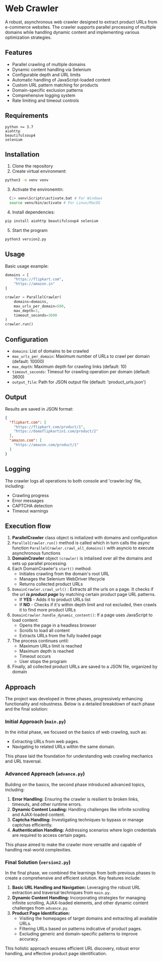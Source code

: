 # Web Crawler

A robust, asynchronous web crawler designed to extract product URLs from e-commerce websites. The crawler supports parallel processing of multiple domains while handling dynamic content and implementing various optimization strategies.

## Features

- Parallel crawling of multiple domains
- Dynamic content handling via Selenium
- Configurable depth and URL limits
- Automatic handling of JavaScript-loaded content
- Custom URL pattern matching for products
- Domain-specific exclusion patterns
- Comprehensive logging system
- Rate limiting and timeout controls

## Requirements

```
python >= 3.7
aiohttp
beautifulsoup4
selenium
```

## Installation

1. Clone the repository
2. Create virtual environment:
  ```sh
  python3 -m venv venv 
  ```
3. Activate the environemtn:
```sh
  C:> venv\Scripts\activate.bat # For Windows
  source venv/bin/activate # For Linux/MacOS 
```
4. Install dependencies:
  ```bash
  pip install aiohttp beautifulsoup4 selenium
  ```
5. Start the program
```bash
python3 version2.py
```

## Usage

Basic usage example:

```python
domains = [
    "https://flipkart.com",
    "https://amazon.in"
]

crawler = ParallelCrawler(
    domains=domains,
    max_urls_per_domain=500,
    max_depth=3,
    timeout_seconds=3600
)
crawler.run()
```

## Configuration

- `domains`: List of domains to be crawled
- `max_urls_per_domain`: Maximum number of URLs to crawl per domain (default: 10000)
- `max_depth`: Maximum depth for crawling links (default: 10)
- `timeout_seconds`: Timeout for crawling operation per domain (default: 3600)
- `output_file`: Path for JSON output file (default: 'product_urls.json')



## Output

Results are saved in JSON format:
```json
{
  "flipkart.com": [
    "https://flipkart.com/product/1",
    "https://domaflipkartin1.com/product/2"
  ],
  "amazon.com": [
    "https://amazon.com/product/1"
  ]
}
```

## Logging

The crawler logs all operations to both console and 'crawler.log' file, including:
- Crawling progress
- Error messages
- CAPTCHA detection
- Timeout warnings

## Execution flow

1. **ParallelCrawler** class object is initialized with domains and configuration
2. `ParallelCrawler.run()` method is called which in turn calls the *async* function `ParallelCrawler.crawl_all_domains()` with asyncio to execute asynchronous functions
3. **DomainCrawler** object `(crawler)` is intialised over all the domains and sets up parallel processing.
4. Each DomainCrawler's `start()` method:
    - Initiates crawling from the domain's root URL
    - Manages the Selenium WebDriver lifecycle
    - Returns collected product URLs
5. `DomainCrawler.crawl_url()` : Extracts all the urls on a page. It checks if the url ***is product page*** by matching certain product page URL patterns.
    - If **YES** -  Adds it to product URLs list
    - If **NO** - Checks if it's within depth limit and not excluded, then crawls it to find more product URLs
6. `DomainCrawler.handle_dynamic_content()`: If a page uses JavaScript to load content:
    - Opens the page in a headless browser
    - Scrolls to load all content
    - Extracts URLs from the fully loaded page
7. The process continues until:
    - Maximum URLs limit is reached
    - Maximum depth is reached
    - Timeout occurs
    - User stops the program
8. Finally, all collected product URLs are saved to a JSON file, organized by domain

## Approach  

The project was developed in three phases, progressively enhancing functionality and robustness. Below is a detailed breakdown of each phase and the final solution:  

### Initial Approach (`main.py`)  
In the initial phase, we focused on the basics of web crawling, such as:  
- Extracting URLs from web pages.  
- Navigating to related URLs within the same domain.  

This phase laid the foundation for understanding web crawling mechanics and URL traversal.  

### Advanced Approach (`advance.py`)  
Building on the basics, the second phase introduced advanced topics, including:  
1. **Error Handling:** Ensuring the crawler is resilient to broken links, timeouts, and other runtime errors.  
2. **Dynamic Content Loading:** Handling challenges like infinite scrolling and AJAX-loaded content.  
3. **Captcha Handling:** Investigating techniques to bypass or manage captchas efficiently.  
4. **Authentication Handling:** Addressing scenarios where login credentials are required to access certain pages.  

This phase aimed to make the crawler more versatile and capable of handling real-world complexities.  

### Final Solution (`version2.py`)  
In the final phase, we combined the learnings from both previous phases to create a comprehensive and efficient solution. Key features include:  
1. **Basic URL Handling and Navigation:** Leveraging the robust URL extraction and traversal techniques from `main.py`.  
2. **Dynamic Content Handling:** Incorporating strategies for managing infinite scrolling, AJAX-loaded elements, and other dynamic content challenges from `advance.py`.  
3. **Product Page Identification:**  
   - Visiting the homepages of target domains and extracting all available URLs.  
   - Filtering URLs based on patterns indicative of product pages.  
   - Excluding generic and domain-specific patterns to improve accuracy.  

This holistic approach ensures efficient URL discovery, robust error handling, and effective product page identification.  
